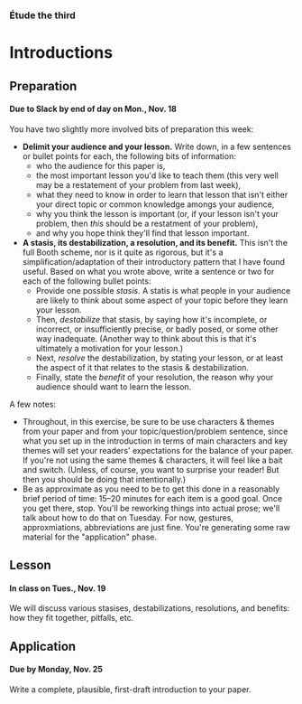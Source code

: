 ### Étude the third

# Introductions

## Preparation
#### Due to Slack by end of day on Mon., Nov. 18
You have two slightly more involved bits of preparation this week:
* **Delimit your audience and your lesson.** Write down, in a few sentences or bullet points for each, the following bits of information:
  - who the audience for this paper is, 
  - the most important lesson you'd like to teach them (this very well may be a restatement of your problem from last week), 
  - what they need to know in order to learn that lesson that isn't either your direct topic or common knowledge amongs your audience,
  - why you think the lesson is important (or, if your lesson isn't your problem, then _this_ should be a restatment of your problem), 
  - and why you hope think they'll find that lesson important.
* **A stasis, its destabilization, a resolution, and its benefit.** This isn't the full Booth scheme, nor is it quite as rigorous, but it's a simplification/adaptation of their introductory pattern that I have found useful. Based on what you wrote above, write a sentence or two for each of the following bullet points:
  - Provide one possible _stasis_. A statis is what people in your audience are likely to think about some aspect of your topic before they learn your lesson.
  - Then, _destabilize_ that stasis, by saying how it's incomplete, or incorrect, or insufficiently precise, or badly posed, or some other way inadequate. (Another way to think about this is that it's ultimately a motivation for your lesson.)
  - Next, _resolve_ the destabilization, by stating your lesson, or at least the aspect of it that relates to the stasis & destabilization.
  - Finally, state the _benefit_ of your resolution, the reason why your audience should want to learn the lesson.
  
A few notes:
* Throughout, in this exercise, be sure to be use characters & themes from your paper and from your topic/question/problem sentence, since what you set up in the introduction in terms of main characters and key themes will set your readers' expectations for the balance of your paper. If you're not using the same themes & characters, it will feel like a bait and switch. (Unless, of course, you want to surprise your reader! But then you should be doing that intentionally.)
* Be as approximate as you need to be to get this done in a reasonably brief period of time: 15–20 minutes for each item is a good goal. Once you get there, stop. You'll be reworking things into actual prose; we'll talk about how to do that on Tuesday. For now, gestures, approxmiations, abbreviations are just fine. You're generating some raw material for the "application" phase.

## Lesson
#### In class on Tues., Nov. 19
We will discuss various stasises, destabilizations, resolutions, and benefits: how they fit together, pitfalls, etc.

## Application
#### Due by Monday, Nov. 25
Write a complete, plausible, first-draft introduction to your paper.
